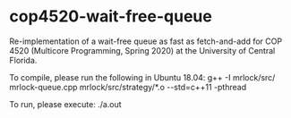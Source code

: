# cop4520-wait-free-queue
Re-implementation of a wait-free queue as fast as fetch-and-add for COP 4520 (Multicore Programming, Spring 2020) at the University of Central Florida.

To compile, please run the following in Ubuntu 18.04:
g++ -I mrlock/src/ mrlock-queue.cpp mrlock/src/strategy/*.o --std=c++11 -pthread 

To run, please execute:
./a.out
